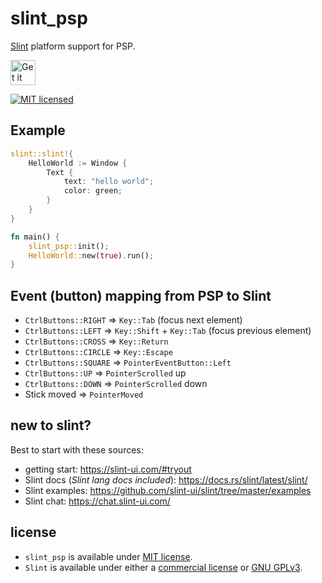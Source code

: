 <!--
SPDX-FileCopyrightText: 2022 Florian Blasius <florvanpt@posteo.de>
SPDX-License-Identifier: MIT
-->

# slint_psp

[Slint](https://slint-ui.com/) platform support for PSP.

<a href="https://codeberg.org/flovansl/coop_sl">
    <img alt="Get it on Codeberg" src="https://get-it-on.codeberg.org/get-it-on-blue-on-white.png" height="40">
</a>

[![MIT licensed](https://img.shields.io/badge/license-MIT-blue.svg)](../../LICENSES/MIT.txt)

## Example

```rust
slint::slint!{
    HelloWorld := Window {
        Text {
            text: "hello world";
            color: green;
        }
    }
}

fn main() {
    slint_psp::init();
    HelloWorld::new(true).run();
}
```

## Event (button) mapping from PSP to Slint

* `CtrlButtons::RIGHT` => `Key::Tab` (focus next element)
* `CtrlButtons::LEFT` => `Key::Shift` + `Key::Tab` (focus previous element)
* `CtrlButtons::CROSS` => `Key::Return`
* `CtrlButtons::CIRCLE` => `Key::Escape`
* `CtrlButtons::SQUARE` => `PointerEventButton::Left`
* `CtrlButtons::UP` => `PointerScrolled` up
* `CtrlButtons::DOWN` => `PointerScrolled` down
* Stick moved => `PointerMoved`

## new to slint?

Best to start with these sources:

* getting start: https://slint-ui.com/#tryout
* Slint docs (*Slint lang docs included*): https://docs.rs/slint/latest/slint/
* Slint examples: https://github.com/slint-ui/slint/tree/master/examples
* Slint chat: https://chat.slint-ui.com/

## license

* `slint_psp` is available under [MIT license](../../LICENSES/MIT.txt).
* `Slint` is available under either a [commercial license](https://github.com/slint-ui/slint/blob/master/LICENSES/LicenseRef-Slint-commercial.md)
or [GNU GPLv3](https://github.com/slint-ui/slint/blob/master/LICENSES/GPL-3.0-only.txt).
